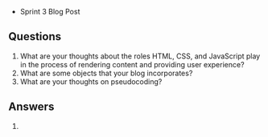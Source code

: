 * Sprint 3 Blog Post

## Questions

1. What are your thoughts about the roles HTML, CSS, and JavaScript play in the process of rendering content and providing user  experience?
2. What are some objects that your blog incorporates?
3. What are your thoughts on pseudocoding?


## Answers

1. 